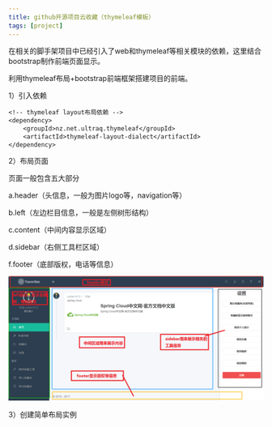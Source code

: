 ```yaml
---
title: github开源项目云收藏（thymeleaf模板）
tags: [project]
---
```


在相关的脚手架项目中已经引入了web和thymeleaf等相关模块的依赖，这里结合bootstrap制作前端页面显示。

利用thymeleaf布局+bootstrap前端框架搭建项目的前端。

1）引入依赖

```
<!-- thymeleaf layout布局依赖 -->
<dependency>
    <groupId>nz.net.ultraq.thymeleaf</groupId>
    <artifactId>thymeleaf-layout-dialect</artifactId>
</dependency>
```

2）布局页面

页面一般包含五大部分

a.header（头信息，一般为图片logo等，navigation等）

b.left（左边栏目信息，一般是左侧树形结构）

c.content（中间内容显示区域）

d.sidebar（右侧工具栏区域）

f.footer（底部版权，电话等信息）

![](/images/project/favorites-web/web/layout.png)

3）创建简单布局实例

